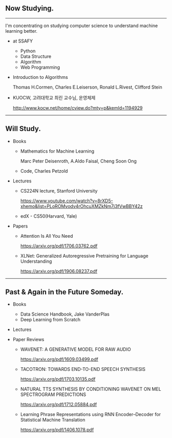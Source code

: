## Now Studying.

---

I'm concentrating on studying computer science to understand machine learning better.

- at SSAFY

  - Python
  - Data Structure
  - Algorithm
  - Web Programming

- Introduction to Algorithms

  Thomas H.Cormen, Charles E.Leiserson, Ronald L.Rivest, Clifford Stein

- KUOCW, 고려대학교 최린 교수님, 운영체제

  <http://www.kocw.net/home/cview.do?mty=p&kemId=1194929>

  

---

## Will Study.

- Books

  - Mathematics for Machine Learning

    Marc Peter Deisenroth, A.Aldo Faisal, Cheng Soon Ong
    
  - Code, Charles Petzold

- Lectures

  - CS224N lecture, Stanford University

    <https://www.youtube.com/watch?v=8rXD5-xhemo&list=PLoROMvodv4rOhcuXMZkNm7j3fVwBBY42z>
    
  - edX - CS50(Harvard, Yale)

- Papers

  - Attention Is All You Need

    <https://arxiv.org/pdf/1706.03762.pdf>

  - XLNet: Generalized Autoregressive Pretraining for Language Understanding

    <https://arxiv.org/pdf/1906.08237.pdf>

---

## Past & Again in the Future Someday.

- Books

  - Data Science Handbook, Jake VanderPlas
  - Deep Learning from Scratch

- Lectures

- Paper Reviews

  - WAVENET: A GENERATIVE MODEL FOR RAW AUDIO

    <https://arxiv.org/pdf/1609.03499.pdf>

  - TACOTRON: TOWARDS END-TO-END SPEECH SYNTHESIS

    <https://arxiv.org/pdf/1703.10135.pdf>

  - NATURAL TTS SYNTHESIS BY CONDITIONING WAVENET ON MEL SPECTROGRAM
    PREDICTIONS

    <https://arxiv.org/pdf/1712.05884.pdf>
  
  - Learning Phrase Representations using RNN Encoder–Decoder for Statistical Machine Translation

    <https://arxiv.org/pdf/1406.1078.pdf>
